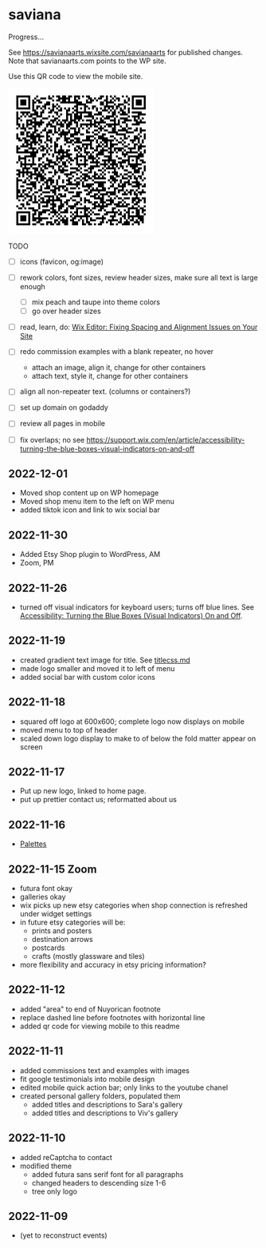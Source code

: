 # saviana

Progress...

See https://savianaarts.wixsite.com/savianaarts for published changes. Note that savianaarts.com points to the WP site.

Use this QR code to view the mobile site.

![view mobile saviana](img/view-mobile.png)

TODO

- [ ] icons (favicon, og:image)
- [ ] rework colors, font sizes, review header sizes, make sure all text is large enough
  - [ ] mix peach and taupe into theme colors
  - [ ] go over header sizes
- [ ] read, learn, do: [Wix Editor: Fixing Spacing and Alignment Issues on Your Site](https://support.wix.com/en/article/wix-editor-fixing-spacing-and-alignment-issues-on-your-site)
- [ ] redo commission examples with a blank repeater, no hover
  - attach an image, align it, change for other containers
  - attach text, style it, change for other containers
- [ ] align all non-repeater text. (columns or containers?)
- [ ] set up domain on godaddy
- [ ] review all pages in mobile
- [ ] fix overlaps; no see https://support.wix.com/en/article/accessibility-turning-the-blue-boxes-visual-indicators-on-and-off


## 2022-12-01

- Moved shop content up on WP homepage
- Moved shop menu item to the left on WP menu
- added tiktok icon and link to wix social bar

## 2022-11-30

- Added Etsy Shop plugin to WordPress, AM
- Zoom, PM


## 2022-11-26

- turned off visual indicators for keyboard users; turns off blue lines. See [Accessibility: Turning the Blue Boxes (Visual Indicators) On and Off](https://support.wix.com/en/article/accessibility-turning-the-blue-boxes-visual-indicators-on-and-off).

## 2022-11-19

- created gradient text image for title. See [titlecss.md](titlecss.md)
- made logo smaller and moved it to left of menu
- added social bar with custom color icons


## 2022-11-18

- squared off logo at 600x600; complete logo now displays on mobile
- moved menu to top of header
- scaled down logo display to make to of below the fold matter appear on screen

## 2022-11-17

- Put up new logo, linked to home page.
- put up prettier contact us; reformatted about us 

## 2022-11-16

- [Palettes](palettes.md)


## 2022-11-15 Zoom

- futura font okay
- galleries okay
- wix picks up new etsy categories when shop connection is refreshed under widget settings
- in future etsy categories will be:
  - prints and posters
  - destination arrows
  - postcards
  - crafts (mostly glassware and tiles)
- more flexibility and accuracy in etsy pricing information?

## 2022-11-12

- added "area" to end of Nuyorican footnote
- replace dashed line before footnotes with horizontal line
- added qr code for viewing mobile to this readme

## 2022-11-11

- added commissions text and examples with images
- fit google testimonials into mobile design
- edited mobile quick action bar; only links to the youtube chanel
- created personal gallery folders, populated them
  - added titles and descriptions to Sara's gallery
  - added titles and descriptions to Viv's gallery

## 2022-11-10

- added reCaptcha to contact
- modified theme
  - added futura sans serif font for all paragraphs
  - changed headers to descending size 1-6
  - tree only logo

## 2022-11-09

- (yet to reconstruct events)
